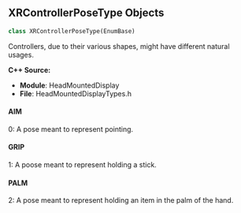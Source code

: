 ## XRControllerPoseType Objects

```python
class XRControllerPoseType(EnumBase)
```

Controllers, due to their various shapes, might have different natural usages.

**C++ Source:**

- **Module**: HeadMountedDisplay
- **File**: HeadMountedDisplayTypes.h

<a id="unreal.XRControllerPoseType.AIM"></a>

#### AIM

0: A pose meant to represent pointing.

<a id="unreal.XRControllerPoseType.GRIP"></a>

#### GRIP

1: A poose meant to represent holding a stick.

<a id="unreal.XRControllerPoseType.PALM"></a>

#### PALM

2: A pose meant to represent holding an item in the palm of the hand.

<a id="unreal.TrackingStatus"></a>